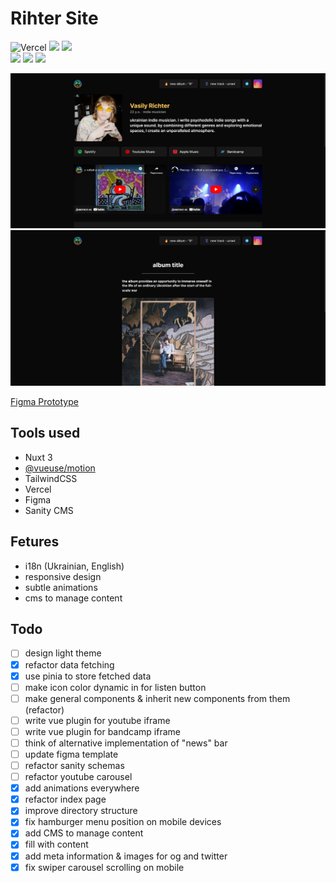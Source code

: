 # Rihter Site
![Vercel](https://vercelbadge.vercel.app/api/andriilytvyn666/rihter-site?style=flat-square)
[![](https://img.shields.io/badge/-ESLint-4B32C3?logo=ESLint&logoColor=white&style=flat-square)](#)
[![](https://img.shields.io/badge/-Prettier-F7B93E?logo=Prettier&logoColor=black&style=flat-square)](#)
<br>
[![](https://img.shields.io/badge/-Nuxt_3-black?logo=Nuxt.js&style=flat-square)](#)
[![](https://img.shields.io/badge/-Tailwind-black?logo=TailwindCSS&style=flat-square)](#)
[![](https://img.shields.io/badge/-Figma-black?logo=Figma&logoColor=white&style=flat-square)](#)

[![](readme/main.png)](#)
[![](readme/album.png)](#)

[Figma Prototype](https://www.figma.com/proto/eVEViQpveW5I6HL1AH74E8/rihter-site?page-id=0%3A1&node-id=1%3A2&viewport=282%2C250%2C0.68&scaling=contain)

## Tools used
- Nuxt 3
- [@vueuse/motion](https://motion.vueuse.org/)
- TailwindCSS
- Vercel
- Figma
- Sanity CMS

## Fetures
- i18n (Ukrainian, English)
- responsive design
- subtle animations
- cms to manage content

## Todo
- [ ] design light theme
- [x] refactor data fetching
- [x] use pinia to store fetched data
- [ ] make icon color dynamic in for listen button
- [ ] make general components & inherit new components from them (refactor)
- [ ] write vue plugin for youtube iframe
- [ ] write vue plugin for bandcamp iframe
- [ ] think of alternative implementation of "news" bar
- [ ] update figma template
- [ ] refactor sanity schemas
- [ ] refactor youtube carousel
- [x] add animations everywhere
- [x] refactor index page
- [x] improve directory structure
- [x] fix hamburger menu position on mobile devices
- [x] add CMS to manage content
- [x] fill with content
- [x] add meta information & images for og and twitter
- [x] fix swiper carousel scrolling on mobile